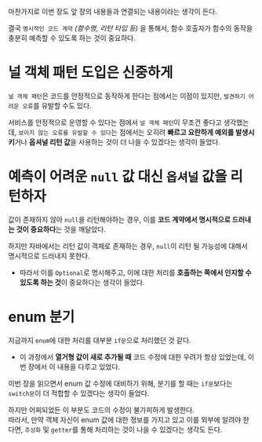 마찬가지로 이번 장도 앞 장의 내용들과 연결되는 내용이라는 생각이 든다.

결국 `명시적인 코드 계약` _(함수명, 리턴 타입 등)_ 을 통해서, 함수 호출자가 함수의 동작을 충분히 예측할 수 있도록 하는 것이 중요하다.

# 널 객체 패턴 도입은 신중하게

`널 객체 패턴`은 코드를 안정적으로 동작하게 한다는 점에서는 이점이 있지만, `발견하기 어려운 오류`를 유발할 수도 있다.

서비스를 안정적으로 운영할 수 있다는 점에서 `널 객체 패턴`이 무조건 좋다고 생각했는데, `보이지 않는 오류를 유발할 수 있다`는 점에서는 오히려 **빠르고 요란하게 예외를 발생시키**거나 **옵셔널 리턴 값**을 사용하는 것이 더 나을 수 있겠다는 생각이 들었다.

# 예측이 어려운 `null` 값 대신 `옵셔널` 값을 리턴하자

값이 존재하지 않아 `null`을 리턴해야하는 경우, 이를 **코드 계약에서 명시적으로 드러내는 것이 중요하다**는 것을 깨달았다.

하지만 자바에서는 리턴 값이 객체로 존재하는 경우, `null`이 리턴 될 가능성에 대해서 명시적으로 드러내지 못한다.

- 따라서 이를 `Optional`로 명시해주고, 이에 대한 처리를 **호출하는 쪽에서 인지할 수 있도록 하는 것**이 중요하다는 생각이 들었다.

# enum 분기

지금까지 `enum`에 대한 처리를 대부분 `if문`으로 처리했던 것 같다.

- 이 과정에서 **열거형 값이 새로 추가될 때** 코드 수정에 대한 우려가 항상 있었는데, 이번 장에서 이 내용을 다루고 있었다.

이번 장을 읽으면서 enum 값 수정에 대비하기 위해, 분기를 할 때는 `if문`보다는 `switch문`이 더 적합할 수 있겠다는 생각이 들었다.

하지만 어찌되었든 이 부분도 코드의 수정이 불가피하게 발생한다.  
따라서, 만약 객체 자신이 enum 값에 대한 정보를 가지고 있고 이를 외부에 알려야 한다면, `추상화` 및 `getter`를 통해 처리하는 것이 나을 수 있겠다는 생각도 든다.
